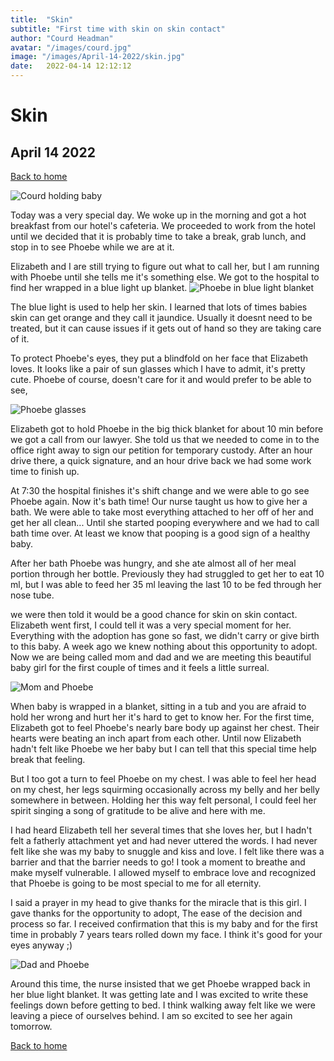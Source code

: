 ```yaml
---
title:  "Skin"
subtitle: "First time with skin on skin contact"
author: "Courd Headman"
avatar: "/images/courd.jpg"
image: "/images/April-14-2022/skin.jpg"
date:   2022-04-14 12:12:12
---
```


# Skin
## April 14 2022

[Back to home](/)

![Courd holding baby](/images/April-14-2022/skin.jpg)

Today was a very special day. We woke up in the morning and got a hot breakfast from our hotel's cafeteria. We proceeded to work from the hotel until we decided that it is probably time to take a break, grab lunch, and stop in to see Phoebe while we are at it.

Elizabeth and I are still trying to figure out what to call her, but I am running with Phoebe until she tells me it's something else.
We got to the hospital to find her wrapped in a blue light up blanket.
![Phoebe in blue light blanket](/images/April-14-2022/20220414_142516.jpg)

The blue light is used to help her skin. I learned that lots of times babies skin can get orange and they call it jaundice. Usually it doesnt need to be treated, but it can cause issues if it gets out of hand so they are taking care of it.

To protect Phoebe's eyes, they put a blindfold on her face that Elizabeth loves. It looks like a pair of sun glasses which I have to admit, it's pretty cute. Phoebe of course, doesn't care for it and would prefer to be able to see,

![Phoebe glasses](/images/April-14-2022/blindfold.jpg)

Elizabeth got to hold Phoebe in the big thick blanket for about 10 min before we got a call from our lawyer. She told us that we needed to come in to the office right away to sign our petition for temporary custody. After an hour drive there, a quick signature, and an hour drive back we had some work time to finish up.

At 7:30 the hospital finishes it's shift change and we were able to go see Phoebe again. Now it's bath time! Our nurse taught us how to give her a bath. We were able to take most everything attached to her off of her and get her all clean... Until she started pooping everywhere and we had to call bath time over. At least we know that pooping is a good sign of a healthy baby.

After her bath Phoebe was hungry, and she ate almost all of her meal portion through her bottle. Previously they had struggled to get her to eat 10 ml, but I was able to feed her 35 ml leaving the last 10 to be fed through her nose tube.

we were then told it would be a good chance for skin on skin contact. Elizabeth went first, I could tell it was a very special moment for her. Everything with the adoption has gone so fast, we didn't carry or give birth to this baby. A week ago we knew nothing about this opportunity to adopt. Now we are being called mom and dad and we are meeting this beautiful baby girl for the first couple of times and it feels a little surreal.

![Mom and Phoebe](/images/April-14-2022/lizskin.jpg)

When baby is wrapped in a blanket, sitting in a tub and you are afraid to hold her wrong and hurt her it's hard to get to know her. For the first time, Elizabeth got to feel Phoebe's nearly bare body up against her chest. Their hearts were beating an inch apart from each other. Until now Elizabeth hadn't felt like Phoebe we her baby but I can tell that this special time help break that feeling.

But I too got a turn to feel Phoebe on my chest. I was able to feel her head on my chest, her legs squirming occasionally across my belly and her belly somewhere in between. Holding her this way felt personal, I could feel her spirit singing a song of gratitude to be alive and here with me. 

I had heard Elizabeth tell her several times that she loves her, but I hadn't felt a fatherly attachment yet and had never uttered the words. I had never felt like she was my baby to snuggle and kiss and love. I felt like there was a barrier and that the barrier needs to go! I took a moment to breathe and make myself vulnerable. I allowed myself to embrace love and recognized that Phoebe is going to be most special to me for all eternity. 

I said a prayer in my head to give thanks for the miracle that is this girl. I gave thanks for the opportunity to adopt, The ease of the decision and process so far. I received confirmation that this is my baby and for the first time in probably 7 years tears rolled down my face. I think it's good for your eyes anyway ;)

![Dad and Phoebe](/images/April-14-2022/special.jpg)

Around this time, the nurse insisted that we get Phoebe wrapped back in her blue light blanket. It was getting late and I was excited to write these feelings down before getting to bed. I think walking away felt like we were leaving a piece of ourselves behind. I am so excited to see her again tomorrow.

[Back to home](/)